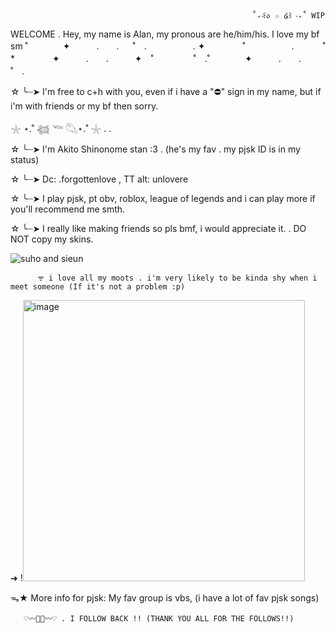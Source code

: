                                                           ˚₊‧꒰ა ☆ ໒꒱ ‧₊˚ WIP
WELCOME . Hey, my name is Alan, my pronous are he/him/his. I love my bf sm 
                                                      ˚　　　　✦　　　.　　. 　 ˚　.　　　　　 . ✦　　　 　˚　　　　 
　.   　　˚　　 　　*　　 　　✦　　　.　　.　　　✦　˚ 　　　　 ˚　.˚　　　　✦　　　.　　. 　 ˚　.　　　　 　　 　　　　        　　  
                                                             
☆ ╰┈➤  I'm free to c+h with you, even if i have a "⛔" sign in my name, but if i'm with friends or my bf then sorry.

𓇼 ⋆.˚ 𓆉 𓆝 𓆡⋆.˚ 𓇼 . .


☆ ╰┈➤ I'm Akito Shinonome stan :3 . (he's my fav . my pjsk ID is in my status) 

☆ ╰┈➤ Dc: .forgottenlove , TT alt: unlovere

☆ ╰┈➤ I play pjsk, pt obv, roblox, league of legends and i can play more if you'll recommend me smth.


☆ ╰┈➤ I really like making friends so pls bmf, i would appreciate it. . DO NOT copy my skins.


![suho and sieun](https://github.com/user-attachments/assets/303cc16c-9eb8-4867-b85c-167ac0cb89c1)





  






          ᯤ i love all my moots . i'm very likely to be kinda shy when i meet someone (If it's not a problem :p) 
➜
 !<img width="451" height="450" alt="image" src="https://github.com/user-attachments/assets/aa1e4d47-0d66-4341-9c9e-6b2229149175" />


 ᯓ★ More info for pjsk: My fav group is vbs, (i have a lot of fav pjsk songs)




       ♡〰🍴🥞〰♡ . I FOLLOW BACK !! (THANK YOU ALL FOR THE FOLLOWS!!)
